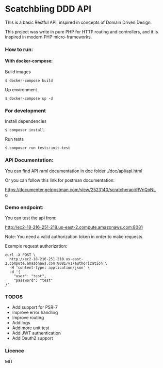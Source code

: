 # Scatchbling DDD API


This is a basic Restful API, inspired in concepts of Domain Driven Design.

This project was write in pure PHP for HTTP routing and controllers,
and it is inspired in modern PHP micro-frameworks.

### How to run:

#### With docker-compose:
Build images

```
$ docker-compose build

```

Up environment

```
$ docker-compose up -d

```

### For development
Install dependencies
```
$ composer install

```
Run tests
```
$ composer run tests:unit-test

```

### API Documentation:

You can find API raml documentation in doc folder ./doc/api/api.html

Or you can follow this link for postman documentation:

https://documenter.getpostman.com/view/2523140/scratcherapi/RVnQoNLo

### Demo endpoint:

You can test the api from:

http://ec2-18-216-251-218.us-east-2.compute.amazonaws.com:8081

Note: You need a valid authorization token in order to make requests.

Example request authorization:
```
curl -X POST \
  http://ec2-18-216-251-218.us-east-2.compute.amazonaws.com:8081/v1/authorization \
  -H 'content-type: application/json' \
  -d '{
	"user": "test",
	"password": "test"
}'
```

### TODOS
- Add support for PSR-7 
- Improve error handling
- Improve routing
- Add logs
- Add more unit test
- Add JWT authentication
- Add Oauth2 support
### Licence
MIT